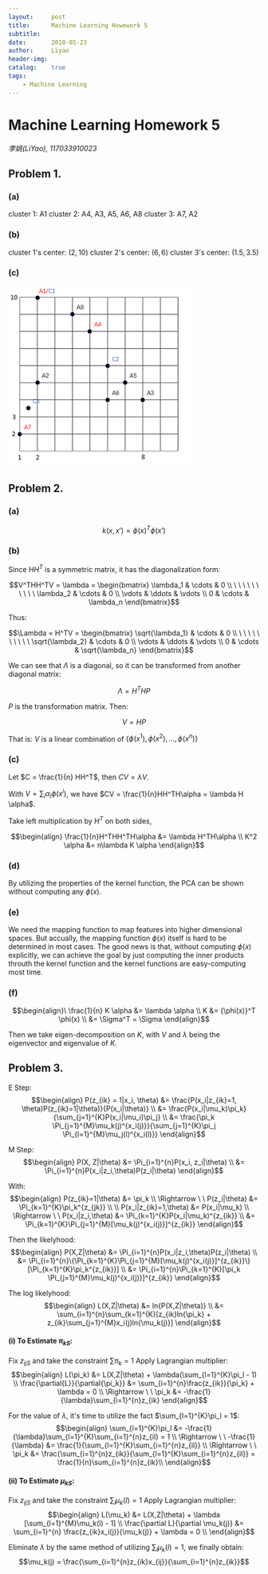 ```yaml
---
layout:     post
title:      Machine Learning Howework 5
subtitle:   
date:       2018-05-23
author:     Liyao
header-img: 
catalog:    true
tags:
    - Machine Learning
---
```



# Machine Learning Homework 5

*李姚(LiYao), 117033910023*

## Problem 1.
### (a)
cluster 1: A1
cluster 2: A4, A3, A5, A6, A8
cluster 3: A7, A2

### (b)
cluster 1's center: $(2, 10)$
cluster 2's center: $(6, 6)$
cluster 3's center: $(1.5, 3.5)$

### (c)
![clusters](/img/mlhw5/mlhw5-clusters.png)

## Problem 2.
### (a)
$$k(x, x') = \phi(x)^T\phi(x')$$

### (b)
Since $HH^T$ is a symmetric matrix, it has the diagonalization form:

$$V^THH^TV = \lambda =
\begin{bmatrix}
\lambda_1 & \cdots & 0 \\
\ \ \ \ \ \ \ \ \ \ \lambda_2 & \cdots & 0 \\
\vdots & \ddots & \vdots \\
0      & \cdots & \lambda_n
\end{bmatrix}$$

Thus:

$$\Lambda = H^TV =
\begin{bmatrix}
\sqrt{\lambda_1} & \cdots & 0 \\
\ \ \ \ \ \ \ \ \ \ \sqrt{\lambda_2} & \cdots & 0 \\
\vdots & \ddots & \vdots \\
0      & \cdots & \sqrt{\lambda_n}
\end{bmatrix}$$

We can see that $\Lambda$ is a diagonal, so it can be transformed from another diagonal matrix:

$$\Lambda = H^THP$$

$P$ is the transformation matrix.
Then:

$$V = HP$$

That is: $V$ is a linear combination of $\{\phi(x^1), \phi(x^2), \dots, \phi(x^n)\}$

### (c)
Let $C = \frac{1}{n} HH^T$, then $CV = \lambda V$.

With $V = \sum_{i}\alpha_i\phi(x^i)$, we have $CV = \frac{1}{n}HH^TH\alpha = \lambda H \alpha$.

Take left multiplication by $H^T$ on both sides,

$$\begin{align}
\frac{1}{n}H^THH^TH\alpha &= \lambda H^TH\alpha \\
K^2 \alpha &= n\lambda K \alpha
\end{align}$$

### (d)
By utilizing the properties of the kernel function, the PCA can be shown without computing any $\phi(x)$.

### (e)
We need the mapping function to map features into higher dimensional spaces.
But accually, the mapping function $\phi(x)$ itself is hard to be determined in most cases.
The good news is that, without computing $\phi(x)$ explicitly, we can achieve the goal by just computing the inner products throuth the kernel function and the kernel functions are easy-computing most time.

### (f)
$$\begin{align}\
\frac{1}{n} K \alpha &= \lambda \alpha \\
K &= {\phi(x)}^T \phi(x) \\
&= \Sigma^T = \Sigma
\end{align}$$

Then we take eigen-decomposition on $K$, with $V$ and $\lambda$ being the eigenvector and eigenvalue of $K$.

## Problem 3.
E Step:
$$\begin{align}
P(z_{ik} = 1|x_i, \theta) &= \frac{P(x_i|z_{ik}=1, \theta)P(z_{ik}=1|\theta)}{P(x_i|\theta)} \\
&= \frac{P(x_i|\mu_k)\pi_k}{\sum_{j=1}^{K}P(x_i|\mu_i)\pi_j} \\
&= \frac{\pi_k \Pi_{j=1}^{M}\mu_k(j)^{x_i(j)}}{\sum_{j=1}^{K}\pi_j \Pi_{l=1}^{M}\mu_j(l)^{x_i(l)}}
\end{align}$$

M Step:
$$\begin{align}
P(X, Z|\theta) &= \Pi_{i=1}^{n}P(x_i, z_i|\theta) \\
&= \Pi_{i=1}^{n}P(x_i|z_i,\theta)P(z_i|\theta)
\end{align}$$

With:
$$\begin{align}
P(z_{ik}=1|\theta) &= \pi_k \\
\Rightarrow \ \ P(z_i|\theta) &= \Pi_{k=1}^{K}\pi_k^{z_{jk}} \\
\\
P(x_i|z_{ik}=1,\theta) &= P(x_i|\mu_k) \\
\Rightarrow \ \ P(x_i|z_i,\theta) &= \Pi_{k=1}^{K}P(x_i|\mu_k)^{z_{ik}} \\
&= \Pi_{k=1}^{K}\Pi_{j=1}^{M}[\mu_k(j)^{x_i(j)}]^{z_{ik}}
\end{align}$$

Then the likelyhood:
$$\begin{align}
P(X,Z|\theta) &= \Pi_{i=1}^{n}P(x_i|z_i,\theta)P(z_i|\theta) \\
&= \Pi_{i=1}^{n}\{\Pi_{k=1}^{K}\Pi_{j=1}^{M}[\mu_k(j)^{x_i(j)}]^{z_{ik}}\}[\Pi_{k=1}^{K}\pi_k^{z_{ik}}] \\
&= \Pi_{i=1}^{n}\Pi_{k=1}^{K}[\pi_k \Pi_{j=1}^{M}\mu_k(j)^{x_i(j)}]^{z_{ik}}
\end{align}$$

The log likelyhood:
$$\begin{align}
L(X,Z|\theta) &= ln{P(X,Z|\theta)} \\
&= \sum_{i=1}^{n}\sum_{k=1}^{K}[z_{ik}ln{\pi_k} + z_{ik}\sum_{j=1}^{M}x_i(j)ln{\mu_k(j)}]
\end{align}$$

#### (i) To Estimate $\pi_{kS}$:
Fix $z_{ijS}$ and take the constraint $\sum\pi_k = 1$
Apply Lagrangian multiplier:
$$\begin{align}
L(\pi_k) &= L(X,Z|\theta) + \lambda(\sum_{l=1}^{K}\pi_l - 1) \\
\frac{\partial{L}}{\partial{\pi_k}} &= \sum_{i=1}^{n}\frac{z_{ik}}{\pi_k} + \lambda = 0 \\
\Rightarrow \ \ \pi_k &= -\frac{1}{\lambda}\sum_{i=1}^{n}z_{ik}
\end{align}$$

For the value of $\lambda$, it's time to utilize the fact $\sum_{l=1}^{K}\pi_l = 1$:
$$\begin{align}
\sum_{l=1}^{K}\pi_l &= -\frac{1}{\lambda}\sum_{l=1}^{K}\sum_{i=1}^{n}z_{il} = 1 \\
\Rightarrow \ \ -\frac{1}{\lambda} &= \frac{1}{\sum_{l=1}^{K}\sum_{i=1}^{n}z_{il}} \\
\Rightarrow \ \ \pi_k &= \frac{\sum_{i=1}^{n}z_{ik}}{\sum_{l=1}^{K}\sum_{i=1}^{n}z_{il}} = \frac{1}{n}\sum_{i=1}^{n}z_{ik}\\
\end{align}$$

#### (ii) To Estimate $\mu_{kS}$:
Fix $z_{ijS}$ and take the constraint $\sum_{l}\mu_k(l) = 1$
Apply Lagrangian multiplier:
$$\begin{align}
L(\mu_k) &= L(X,Z|\theta) + \lambda [\sum_{l=1}^{M}\mu_k(l) - 1] \\
\frac{\partial L}{\partial \mu_k(j)} &= \sum_{i=1}^{n} \frac{z_{ik}x_i(j)}{\mu_k(j)} + \lambda = 0 \\
\end{align}$$

Eliminate $\lambda$ by the same method of utilizing $\sum_{l}\mu_k(l) = 1$, we finally obtain:
$$\mu_k(j) = \frac{\sum_{i=1}^{n}z_{ik}x_{ij}}{\sum_{i=1}^{n}z_{ik}}$$

